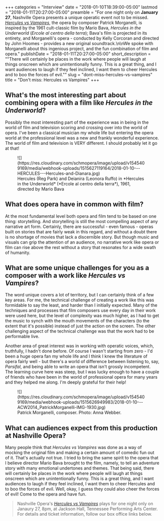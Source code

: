 +++
categories = "Interview"
date = "2018-01-10T18:39:00-05:00"
lastmod = "2018-01-11T20:27:00-05:00"
preamble = "For one night only on **January 27**, Nashville Opera presents a unique operatic event not to be missed. [*Hercules vs Vampires*](http://www.nashvilleopera.org/hercules), the opera by composer Patrick Morganelli, is inspired by the 1961 cult-classic film by Mario Bava, *Hercules in the Underworld* (*Ercole al centro della terra*); Bava's film is projected in its entirety, and Morganelli's opera - conducted by Kelly Corcoran and directed by John Hoomes - provides a new original soundtrack.\n\nWe spoke with Morganelli about this ingenious project, and the fun combination of film and opera."
publishDate = "2018-01-11T20:27:00-05:00"
short_description = "&quot;There will certainly be places in the work where people will laugh at things onscreen which are unintentionally funny. This is a great thing, and I want audiences to laugh if they feel inclined, I want them to cheer Hercules and to boo the forces of evil.&quot;"
slug = "dont-miss-hercules-vs-vampires"
title = "Don&#039;t miss: Hercules vs Vampires"
+++

## What's the most interesting part about combining opera with a film like *Hercules in the Underworld*?
 
Possibly the most interesting part of the experience was in being in the world of film and television scoring and crossing over into the world of opera.  I've been a classical musician my whole life but entering the opera world at the professional level was a new and frankly wonderful experience.  The world of film and television is VERY different.  I should probably let it go at that!

<figure data-type="image">
![](https://res.cloudinary.com/schmopera/image/upload/v1545409169/media/webhook-uploads/1515627119164/2018-01-10---HERCULES---Hercules-and-Dianara.jpg)
<figcaption>Hercules (Reg Park) and Deianira (Leonora Ruffo) in *Hercules in the Underworld* (*Ercole al centro della terra*), 1961, directed by Mario Bava</figcaption>
</figure>
 
## What does opera have in common with film?
 
At the most fundamental level both opera and film tend to be based on one thing: storytelling.  And storytelling is still the most compelling aspect of any narrative art form.  Certainly, there are successful - even famous - operas built on stories that are fairly weak in this regard, and without a doubt there is no shortage of movies that lack a discernible story.  But though music and visuals can grip the attention of an audience, no narrative work like opera or film can rise above the rest without a story that resonates for a wide swath of humanity.
 
## What are some unique challenges for you as a composer with a work like *Hercules vs Vampires*?
 
The word unique covers a lot of territory, but I can certainly think of a few key areas.  For me, the technical challenge of creating a work like this was formidable to say the least, and harder than I initially expected.  Many of the techniques and processes that film composers use every day in their work were used here, but the level of complexity was much higher, as I had to get the music to synch with the mouth movements of the characters (to the extent that it's possible) instead of just the action on the screen.  The other challenging aspect of the technical challenge was that the work had to be performable live.
 
Another area of great interest was in working with operatic voices, which, truthfully, I hadn't done before.  Of course I wasn't starting from zero - I'd been a huge opera fan my whole life and I think I knew the literature of opera fairly well - but there's a world of difference between listening to, say, *Parsifal*, and being able to write an opera that isn't grossly incompetent.  The learning curve here was steep, but I was lucky enough to have a couple of friends who have been in the world of professional opera for many years and they helped me along.  I'm deeply grateful for their help!

<figure data-type="image">
![](https://res.cloudinary.com/schmopera/image/upload/v1545409169/media/webhook-uploads/1515626949983/2018-01-10---ACW2014_PatrickMorganelli-IMG-1930.jpg)
<figcaption>Patrick Morganelli, composer. Photo: Anna Webber.</figcaption>
</figure>
 
## What can audiences expect from this production at Nashville Opera?
 
Many people think that *Hercules vs Vampires* was done as a way of mocking the original film and making a certain amount of comedic fun out of it.  That's actually not true.  I tried to bring the same spirit to the opera that I believe director Mario Bava brought to the film, namely, to tell an adventure story with many emotional undertones and themes.  That being said, there will certainly be places in the work where people will laugh at things onscreen which are unintentionally funny.  This is a great thing, and I want audiences to laugh if they feel inclined, I want them to cheer Hercules and to boo the forces of evil.  Well, okay, I guess they could also cheer the forces of evil!  Come to the opera and have fun.

>Nashville Opera's [*Hercules vs Vampires*](http://www.nashvilleopera.org/hercules) plays for one night only on Janaury 27, 8pm, at Jackson Hall, Tennessee Performing Arts Center. For details and ticket information, follow our box office links below.
